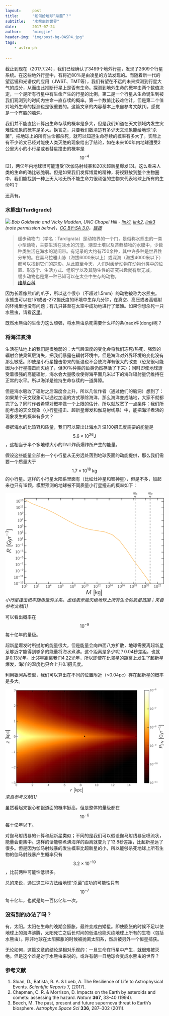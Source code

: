```yaml
---
layout:     post
title:      "如何给地球“杀菌”？"
subtitle:   "水熊虫的世界"
date:       2017-07-24
author:     "mingjie"
header-img: "img/post-bg-OASP4.jpg"
tags:
    - astro-ph

---
```


截止到现在（2017.7.24），我们已经确认了3499个地外行星，发现了2609个行星系统。在这些地外行星中，有将近80%是由凌星的方法发现的。而随着新一代的望远镜和光谱仪的应用（JWST、TMT等），我们有望在不远的未来探测到行星大气的成分，从而由此推断行星上是否有生命。探测到地外生命的概率由两个数值决定，一个是所有行星中有生命产生的行星的比例，第二是一个行星从生命诞生到被我们观测到的时间内生命一直存续的概率。第一个数值比较难估计，但是第二个值对地外生命的探测也是很重要的。这篇文章的内容基本上来自参考文献[1]，感觉是一个有趣的脑洞。

我们并不能直接计算出生命存续的概率是多大，但是我们知道在天文领域内发生灾难性现象的概率是多大。换言之，只要我们数清楚有多少天文现象能给地球“杀菌”，把地球上的所有生命都杀死，就可以知道生命存续的概率有多大了。实际上有不少论文已经对能使人类灭绝的现象给出了结论，如在未来100年内地球遭受2公里大小的小行星或者彗星撞击的概率是$$ 10^{-4} $$[2]，两亿年内地球很可能遭受1次伽马射线暴和20次超新星爆发[3]。这么看来人类的生命的确比较脆弱。但是如果我们发挥博爱的精神，将视野放到整个生物圈中，我们能找到一种上天入地无所不能生命力很顽强的生物来代表地球上所有的生命吗？

还真有。

### 水熊虫(Tardigrade)

![](https://upload.wikimedia.org/wikipedia/commons/0/08/Waterbear.jpg)
*Bob Goldstein and Vicky Madden, UNC Chapel Hill -
<a rel="nofollow" class="external free" href="http://tardigrades.bio.unc.edu/pictures/">link1</a>, <a rel="nofollow" class="external free" href="https://www.flickr.com/photos/waterbears/sets/72157607218607395/">link2</a>, <a rel="nofollow" class="external free" href="https://www.flickr.com/photos/waterbears/2851666759/in/album-72157607218607395/">link3</a> (note permission below)，<a href="http://creativecommons.org/licenses/by-sa/3.0" title="Creative Commons Attribution-Share Alike 3.0">CC BY-SA 3.0</a>，<a href="https://commons.wikimedia.org/w/index.php?curid=4747599">链接</a>*

> 缓步动物门（学名：Tardigrata）是动物界的一个门，是俗称水熊虫的一类小型动物，主要生活在淡水的沉渣、潮湿土壤以及苔藓植物的水膜中，少数种类生活在海水的潮间带。有记录的大约有750余种，其中许多种是世界性分布的。在喜马拉雅山脉（海拔6000米以上）或深海（海拔4000米以下）都可以找到它们的踪影。从此直至今天，人们对缓步动物在动物分类中的位置、形态学、生活方式、组织学以及其隐生性的研究兴趣就有增无减。
<br>缓步动物也是第一种已知可以在太空中生存的动物。
<br>[维基百科](https://zh.wikipedia.org/wiki/%E7%BC%93%E6%AD%A5%E5%8A%A8%E7%89%A9%E9%97%A8)

因为长着像熊爪的爪子，所以这个很小（不超过1.5mm）的动物被称为水熊虫。水熊虫可以在151或者-272摄氏度的环境中生存几分钟，在真空、高压或者高辐射的环境里也没有问题；有几只甚至在太空中成功地进行了繁殖。如果你想杀死一只水熊虫，请看[这里](https://futurism.com/images/so-you-want-to-kill-a-tardigrade-web-comic/)。

既然水熊虫的生命力这么顽强，将水熊虫杀死需要什么样的条(nao)件(dong)呢？

### 将海洋煮沸

生活在陆地上的我们是很脆弱的：大气层温度的变化会将我们冻死/热死、强烈的辐射会使臭氧层消失，把我们暴露在辐射环境中。但是海洋对外界环境的变化没有那么敏感。即使是小行星撞击带来的低温也不会使海洋有很大的改变（恐龙很可能因为小行星撞击而灭绝了，但90%种类的鱼类仍然存活了下来）；同时即使地球遭受着很强的高能辐射，海水会大量吸收使得海平面几米以下的海洋辐射量仍维持在正常的水平。所以海洋是维持生命存续的一道屏障。

但是海水吸收了辐射之后温度会上升，所以几位作者（通过他们的脑洞）想到了：如果某个天文现象可以通过加温的方式移除海洋，那么海洋变成陆地，大家不就都完了么？同时作者希望对概率做一个上限的估计，所以就放宽了一点条件：我们所能考虑的天文现象（小行星撞击、超新星爆发和伽马射线暴）中，能把海洋煮沸的现象发生的概率有多大？

根据海水的比热容和质量，我们可以算出让海水升温100摄氏度需要的能量是$$ 5.6 \times 10^{26} \mathrm{J} $$，这相当于半个多地球大小的TNT炸药爆炸所产生的能量。

假设这些能量全部由一个小行星从无穷远处落到地球表面的动能提供，那么我们需要一个质量大于$$ 1.7 \times 10^{18}~\mathrm{kg} $$的小行星。这样的小行星太阳系里面有（比如灶神星和智神星），但是不多，加起来也只有19颗。模型预测的地球被不同质量小行星撞击的概率如下：

![](/img/in-post/post-tardigrade/Asteroids-ImpactRate.jpg)
*小行星撞击概率随质量的关系。虚线表示能灭绝地球上所有生命的质量范围；来自参考文献[1]*

可以看出概率在$$ 10^{-9} $$每十亿年的量级。

超新星爆发时所抛射的能量很大，但是能量会向四面八方扩散，地球需要离超新星足够近才能得到够多的能量将海水煮沸。这个距离是多少呢？0.04秒差距，也就是0.13光年。比邻星距离我们4.22光年，所以即使在比邻星的距离上发生了超新星爆发，海洋的温度也只会上升0.1摄氏度。

利用银河系模型，我们可以算出在不同的位置附近（<0.04pc）存在超新星的概率是多大。

![](/img/in-post/post-tardigrade/GHZ-SNRates-Death.jpg)
*来自参考文献[1]*

虽然看起来银心和银道面的概率挺高，但是整体的量级都在$$ 10^{-6} $$每十亿年以下。

对伽马射线暴的计算和超新星类似；不同的是我们可以假设伽马射线暴呈喷流状，能量会更集中。这样的话能够煮沸海洋的距离就变为了13.8秒差距，比超新星远了很多。但是因为伽马射线暴的发生概率比超新星的小，所以能够杀死地球上所有生物的伽马射线暴产生概率只有$$ 3.2 \times 10^{-10} $$，比前两种可能性低很多。

总的来说，通过这三种方法给地球“杀菌”成功的可能性只有$$ 10^{-7} $$每十亿年，也就是每一百亿亿年一次。

### 没有别的办法了吗？

有，太阳。太阳在生命的晚期会膨胀，最终变成白矮星。即使膨胀的时候不足以使地球上的海洋沸腾，太阳死亡之后长时间的低温也能灭绝地球上所有的生物（包括水熊虫）。除非地球在太阳膨胀的时候被抛离太阳系，然后被另外一个恒星捕获。

无论如何，这篇文章的结论是相对乐观的：一旦生命在行星中产生，就很难被灭绝。但是这个难是对于水熊虫来说的，或许有朝一日地球会变成水熊虫的世界？


### 参考文献

1. Sloan, D., Batista, R. A. & Loeb, A. The Resilience of Life to Astrophysical Events. *Scientific Reports* 7, (2017).
2. Chapman, C. R. & Morrison, D. Impacts on the Earth by asteroids and comets: assessing the hazard. *Nature* **367**, 33–40 (1994).
3. Beech, M. The past, present and future supernova threat to Earth’s biosphere. *Astrophys Space Sci* **336**, 287–302 (2011).
